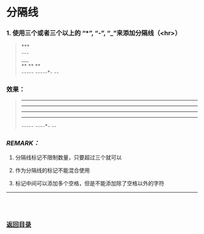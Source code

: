 # **分隔线**

### 1. 使用三个或者三个以上的 “\*”, “\-”, “_”来添加分隔线（\<hr>）

> \***  
> \---  
> \___  
> \** **  **  
> \----- -----*- --

### 效果：

> ***  
> ---  
> ___  
> ** **  **  
> ----- ----*- --

### *REMARK：*
1. 分隔线标记不限制数量，只要超过三个就可以

2. 作为分隔线的标记不能混合使用
3. 标记中间可以添加多个空格，但是不能添加除了空格以外的字符

---------
<br><br>
###  [返回目录](./README.md)